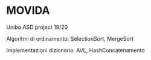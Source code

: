 # MOVIDA
Unibo ASD project 19/20

Algoritmi di ordinamento: SelectionSort,  MergeSort

Implementazioni dizionario: AVL,  HashConcatenamento

